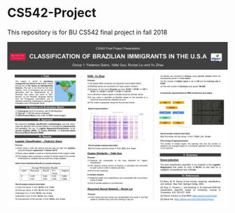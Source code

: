 # CS542-Project
This repository is for BU CS542 final project in fall 2018

![image](https://github.com/YuZ1225/CS542-Project/blob/master/CS542_poster.PNG)

